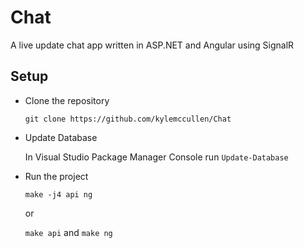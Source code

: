 # Chat

A live update chat app written in ASP.NET and Angular using SignalR

## Setup

-   Clone the repository

    `git clone https://github.com/kylemccullen/Chat`

-   Update Database

    In Visual Studio Package Manager Console run `Update-Database`

-   Run the project

    `make -j4 api ng`

    or

    `make api` and `make ng`
